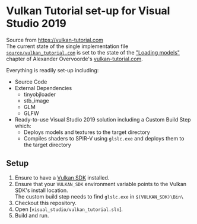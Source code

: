 # Vulkan Tutorial set-up for Visual Studio 2019

Source from https://vulkan-tutorial.com                
The current state of the single implementation file [`source/vulkan_tutorial.com`](source/vulkan_tutorial.com) is set to the state of the ["Loading models"](https://vulkan-tutorial.com/Loading_models) chapter of Alexander Overvoorde's [vulkan-tutorial.com](https://vulkan-tutorial.com).

Everything is readily set-up including:
* Source Code 
* External Dependencies
  * tinyobjloader
  * stb_image
  * GLM
  * GLFW
* Ready-to-use Visual Studio 2019 solution including a Custom Build Step which:
  * Deploys models and textures to the target directory
  * Compiles shaders to SPIR-V using `glslc.exe` and deploys them to the target directory
    
## Setup

1. Ensure to have a [Vulkan SDK](https://www.lunarg.com/vulkan-sdk/) installed.
2. Ensure that your `VULKAN_SDK` environment variable points to the Vulkan SDK's install location.      
   The custom build step needs to find `glslc.exe` in `$(VULKAN_SDK)\Bin\`
3. Checkout this repository.
4. Open [`visual_studio/vulkan_tutorial.sln`].
5. Build and run.
